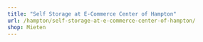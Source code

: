```yaml
---
title: "Self Storage at E-Commerce Center of Hampton"
url: /hampton/self-storage-at-e-commerce-center-of-hampton/
shop: Mieten
---
```

